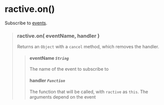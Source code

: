 # ractive.on()

Subscribe to [events](events.md).

> ### ractive.on( eventName, handler )
> Returns an `Object` with a `cancel` method, which removes the handler.
> > #### **eventName** *`String`*
> > The name of the event to subscribe to
> > #### **handler** *`Function`*
> > The function that will be called, with `ractive` as `this`. The arguments depend on the event